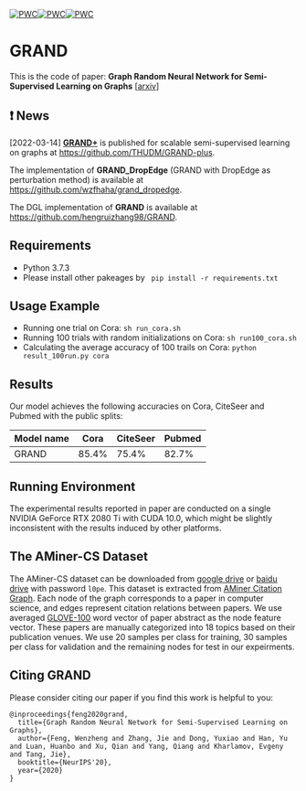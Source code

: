 [![PWC](https://img.shields.io/endpoint.svg?url=https://paperswithcode.com/badge/graph-random-neural-network/node-classification-on-citeseer-with-public)](https://paperswithcode.com/sota/node-classification-on-citeseer-with-public?p=graph-random-neural-network)[![PWC](https://img.shields.io/endpoint.svg?url=https://paperswithcode.com/badge/graph-random-neural-network/node-classification-on-pubmed-with-public)](https://paperswithcode.com/sota/node-classification-on-pubmed-with-public?p=graph-random-neural-network)[![PWC](https://img.shields.io/endpoint.svg?url=https://paperswithcode.com/badge/graph-random-neural-network/node-classification-on-cora-with-public-split)](https://paperswithcode.com/sota/node-classification-on-cora-with-public-split?p=graph-random-neural-network)

# GRAND
This is the code of paper: **Graph Random Neural Network for Semi-Supervised Learning on Graphs** [[arxiv](https://arxiv.org/pdf/2005.11079.pdf)]

## ❗ News 
[2022-03-14] [**GRAND+**](http://keg.cs.tsinghua.edu.cn/jietang/publications/WWW22-Feng-et-al-GRAND-plus.pdf) is published for scalable semi-supervised learning on graphs at https://github.com/THUDM/GRAND-plus.

The implementation of **GRAND_DropEdge** (GRAND with DropEdge as perturbation method) is available at https://github.com/wzfhaha/grand_dropedge. 

The DGL implementation of **GRAND** is available at https://github.com/hengruizhang98/GRAND.



## Requirements
* Python 3.7.3
* Please install other pakeages by 
``` pip install -r requirements.txt```

## Usage Example
* Running one trial on Cora:
```sh run_cora.sh ```
* Running 100 trials with random initializations on Cora:
```sh run100_cora.sh ```
* Calculating the average accuracy of 100 trails on Cora:
```python result_100run.py cora ```

## Results

Our model achieves the following accuracies on Cora, CiteSeer and Pubmed with the public splits:

| Model name   |   Cora    |  CiteSeer |  Pubmed   |
| ------------ | --------- | --------- | --------- |
| GRAND        |   85.4%   |    75.4%  |   82.7%   |

## Running Environment 

The experimental results reported in paper are conducted on a single NVIDIA GeForce RTX 2080 Ti with CUDA 10.0, which might be slightly inconsistent with the results induced by other platforms.

## The AMiner-CS Dataset
The AMiner-CS dataset can be downloaded from [google drive](https://drive.google.com/file/d/1yG5BP0GJKoB2Q07Uqd1DuC2tMf4EZo4u/view?usp=sharing) or [baidu drive](https://pan.baidu.com/s/1QWsioe2hPTFWyoL3aF6jlQ) with password `l0pe`.
This dataset is extracted from [AMiner Citation Graph](https://www.aminer.cn/citation). Each node of the graph corresponds to a paper in computer science, and edges represent citation relations between papers. We use averaged [GLOVE-100](https://nlp.stanford.edu/projects/glove/) word vector of paper abstract as the node feature vector. These papers are manually categorized into 18 topics based on their publication venues. We use 20 samples per class for training, 30 samples per class for validation and the remaining nodes for test in our expeirments.


## Citing GRAND

Please consider citing our paper if you find this work is helpful to you:

```
@inproceedings{feng2020grand,
  title={Graph Random Neural Network for Semi-Supervised Learning on Graphs},
  author={Feng, Wenzheng and Zhang, Jie and Dong, Yuxiao and Han, Yu and Luan, Huanbo and Xu, Qian and Yang, Qiang and Kharlamov, Evgeny and Tang, Jie},
  booktitle={NeurIPS'20},
  year={2020}
}
```
